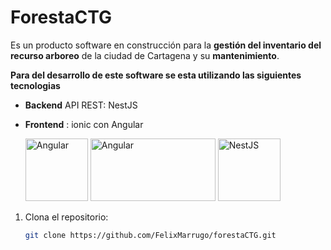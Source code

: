 # ForestaCTG 
Es un producto software en construcción para la **gestión del inventario del recurso arboreo** de la ciudad de Cartagena y su **mantenimiento**.

**Para del desarrollo de este software se esta utilizando las siguientes tecnologias**
- **Backend** API REST: NestJS
- **Frontend** : ionic con Angular

  <img src="https://d33wubrfki0l68.cloudfront.net/49c2be6f2607b5c12dd27f8ecc8521723447975d/f05c5/logo-small.cbbeba89.svg" alt="Angular" width="100" >
  <img src="https://mindsit.net/wp-content/uploads/2018/03/ionic-logo-1.jpeg" alt="Angular" width="200" height="100">
  <img src="https://cdn.freebiesupply.com/logos/large/2x/angular-icon-1-logo-png-transparent.png" alt="NestJS" width="100" height="100">
 


1. Clona el repositorio:
   ```bash
   git clone https://github.com/FelixMarrugo/forestaCTG.git
